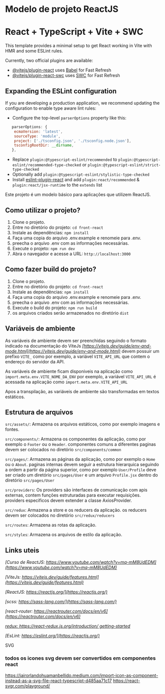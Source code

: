 # Modelo de projeto ReactJS

# React + TypeScript + Vite + SWC

This template provides a minimal setup to get React working in Vite with HMR and some ESLint rules.

Currently, two official plugins are available:

- [@vitejs/plugin-react](https://github.com/vitejs/vite-plugin-react/blob/main/packages/plugin-react/README.md) uses [Babel](https://babeljs.io/) for Fast Refresh
- [@vitejs/plugin-react-swc](https://github.com/vitejs/vite-plugin-react-swc) uses [SWC](https://swc.rs/) for Fast Refresh

## Expanding the ESLint configuration

If you are developing a production application, we recommend updating the configuration to enable type aware lint rules:

- Configure the top-level `parserOptions` property like this:

```js
   parserOptions: {
    ecmaVersion: 'latest',
    sourceType: 'module',
    project: ['./tsconfig.json', './tsconfig.node.json'],
    tsconfigRootDir: __dirname,
   },
```

- Replace `plugin:@typescript-eslint/recommended` to `plugin:@typescript-eslint/recommended-type-checked` or `plugin:@typescript-eslint/strict-type-checked`
- Optionally add `plugin:@typescript-eslint/stylistic-type-checked`
- Install [eslint-plugin-react](https://github.com/jsx-eslint/eslint-plugin-react) and add `plugin:react/recommended` & `plugin:react/jsx-runtime` to the `extends` list

Este projeto é um modelo básico para aplicações que utilizem ReactJS.

## Como utilizar o projeto?

1. Clone o projeto.
2. Entre no diretório do projeto: `cd front-react`
3. Instale as dependências: `npm install`
4. Faça uma copia do arquivo .env.example e renomeie para .env.
5. preecha o arquivo .env com as informações necessárias.
6. Execute o projeto: `npm run dev`
7. Abra o navegador e acesse a URL: `http://localhost:3000`

## Como fazer build do projeto?

1. Clone o projeto.
2. Entre no diretório do projeto: `cd front-react`
3. Instale as dependências: `npm install`
4. Faça uma copia do arquivo .env.example e renomeie para .env.
5. preecha o arquivo .env com as informações necessárias.
6. Execute o build do projeto: `npm run build`
7. os arquivos criados serão armazenados no diretório `dist`

## Variáveis de ambiente

As variáveis de ambiente devem ser preenchidas seguindo o formato indicado na documentação do ViteJs
*[https://vitejs.dev/guide/env-and-mode.html](https://vitejs.dev/guide/env-and-mode.html)*
devem possuir um prefixo `VITE_`
como por exemplo, a variável `VITE_API_URL` que contem o endereço do servidor da API.

As variáveis de ambiente ficam disponiveis na aplicação como `import.meta.env.VITE_NOME_DA_ENV`
por exemplo, a variável `VITE_API_URL` é acessada na aplicação como `import.meta.env.VITE_API_URL`

Apos a transpilação, as variáveis de ambiente são transformadas em textos estáticos.

## Estrutura de arquivos

`src/assets/`: 
Armazena os arquivos estáticos, como por exemplo imagens e fontes.

`src/components/`: 
Armazena os componentes da aplicação, como por exemplo o `Footer` ou o `Header`.
componentes comuns a diferentes paginas devem ser colocados no diretório `src/components/common`

`src/pages/`: 
Armazena as páginas da aplicação, como por exemplo o `Home` ou o `About`.
paginas internas devem seguir a estrutura hierarquica seguindo a ordem a partir da página superior, como por exemplo `User/Profile`
deve ser criado um diretório `src/pages/User` e um arquivo `Profile.jsx` dentro do diretório `src/pages/User`

`src/providers`: 
Os providers são interfaces de comunicação com apis externas, contem funções estruturadas para executar requisições.
providers especificos devem extender a classe AxiosProvider.

`src/redux`:
Armazena a store e os reducers da aplicação.
os reducers devem ser colocados no diretório `src/redux/reducers`

`src/routes`:
Armazena as rotas da aplicação.

`src/styles`:
Armazena os arquivos de estilo da aplicação.

## Links uteis

*[Curso de ReactJS: https://www.youtube.com/watch?v=mq-mM8UdEDM](https://www.youtube.com/watch?v=mq-mM8UdEDM)*

*[ViteJs: https://vitejs.dev/guide/features.html](https://vitejs.dev/guide/features.html)*

*[ReactJS: https://reactjs.org/](https://reactjs.org/)*

*[scss: https://sass-lang.com/](https://sass-lang.com/)*

*[react-router: https://reactrouter.com/docs/en/v6](https://reactrouter.com/docs/en/v6)*

*[redux: https://react-redux.js.org/introduction/
getting-started](https://react-redux.js.org/introduction/getting-started)*

*[EsLint: https://eslint.org/](https://reactjs.org/)*

SVG

### todos os icones svg devem ser convertidos em componentes react
https://jairorlandohuamanbellido.medium.com/import-icon-as-component-instead-as-a-svg-file-react-typescript-d485aa71c17
https://react-svgr.com/playground/